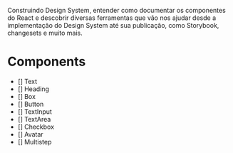 Construindo Design System, entender como documentar os componentes do React e descobrir diversas ferramentas que vão nos ajudar desde a implementação do Design System até sua publicação, como Storybook, changesets e muito mais.

# Components

- [] Text
- [] Heading
- [] Box
- [] Button
- [] TextInput
- [] TextArea
- [] Checkbox
- [] Avatar
- [] Multistep
